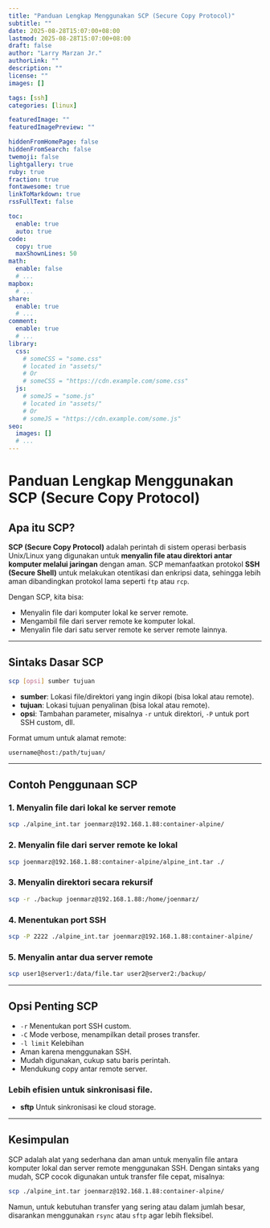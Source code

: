 ```yaml
---
title: "Panduan Lengkap Menggunakan SCP (Secure Copy Protocol)"
subtitle: ""
date: 2025-08-28T15:07:00+08:00
lastmod: 2025-08-28T15:07:00+08:00
draft: false 
author: "Larry Marzan Jr."
authorLink: ""
description: ""
license: ""
images: []

tags: [ssh]
categories: [linux]

featuredImage: ""
featuredImagePreview: ""

hiddenFromHomePage: false
hiddenFromSearch: false
twemoji: false
lightgallery: true
ruby: true
fraction: true
fontawesome: true
linkToMarkdown: true
rssFullText: false

toc:
  enable: true
  auto: true
code:
  copy: true
  maxShownLines: 50
math:
  enable: false
  # ...
mapbox:
  # ...
share:
  enable: true
  # ...
comment:
  enable: true
  # ...
library:
  css:
    # someCSS = "some.css"
    # located in "assets/"
    # Or
    # someCSS = "https://cdn.example.com/some.css"
  js:
    # someJS = "some.js"
    # located in "assets/"
    # Or
    # someJS = "https://cdn.example.com/some.js"
seo:
  images: []
  # ...
---
```


# Panduan Lengkap Menggunakan SCP (Secure Copy Protocol)

## Apa itu SCP?
**SCP (Secure Copy Protocol)** adalah perintah di sistem operasi berbasis Unix/Linux yang digunakan untuk **menyalin file atau direktori antar komputer melalui jaringan** dengan aman. SCP memanfaatkan protokol **SSH (Secure Shell)** untuk melakukan otentikasi dan enkripsi data, sehingga lebih aman dibandingkan protokol lama seperti `ftp` atau `rcp`.

Dengan SCP, kita bisa:
- Menyalin file dari komputer lokal ke server remote.
- Mengambil file dari server remote ke komputer lokal.
- Menyalin file dari satu server remote ke server remote lainnya.

---

## Sintaks Dasar SCP
```bash
scp [opsi] sumber tujuan
```

- **sumber**: Lokasi file/direktori yang ingin dikopi (bisa lokal atau remote).
- **tujuan**: Lokasi tujuan penyalinan (bisa lokal atau remote).
- **opsi**: Tambahan parameter, misalnya `-r` untuk direktori, `-P` untuk port SSH custom, dll.

Format umum untuk alamat remote:
```
username@host:/path/tujuan/
```

---

## Contoh Penggunaan SCP

### 1. Menyalin file dari lokal ke server remote
```bash
scp ./alpine_int.tar joenmarz@192.168.1.88:container-alpine/
```

### 2. Menyalin file dari server remote ke lokal
```bash
scp joenmarz@192.168.1.88:container-alpine/alpine_int.tar ./
```

### 3. Menyalin direktori secara rekursif
```bash
scp -r ./backup joenmarz@192.168.1.88:/home/joenmarz/
```

### 4. Menentukan port SSH
```bash
scp -P 2222 ./alpine_int.tar joenmarz@192.168.1.88:container-alpine/
```

### 5. Menyalin antar dua server remote
```bash
scp user1@server1:/data/file.tar user2@server2:/backup/
```

---

## Opsi Penting SCP
- `-r` Menentukan port SSH custom.
- `-C` Mode verbose, menampilkan detail proses transfer.
- `-l limit` Kelebihan
- Aman karena menggunakan SSH.
- Mudah digunakan, cukup satu baris perintah.
- Mendukung copy antar remote server.

### Lebih efisien untuk sinkronisasi file.
- **sftp** Untuk sinkronisasi ke cloud storage.

---

## Kesimpulan
SCP adalah alat yang sederhana dan aman untuk menyalin file antara komputer lokal dan server remote menggunakan SSH. Dengan sintaks yang mudah, SCP cocok digunakan untuk transfer file cepat, misalnya:

```bash
scp ./alpine_int.tar joenmarz@192.168.1.88:container-alpine/
```

Namun, untuk kebutuhan transfer yang sering atau dalam jumlah besar, disarankan menggunakan `rsync` atau `sftp` agar lebih fleksibel.